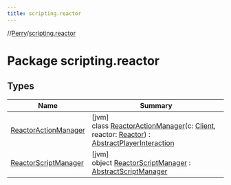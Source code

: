 ```yaml
---
title: scripting.reactor
---
```

//[Perry](../../index.html)/[scripting.reactor](index.html)



# Package scripting.reactor



## Types


| Name | Summary |
|---|---|
| [ReactorActionManager](-reactor-action-manager/index.html) | [jvm]<br>class [ReactorActionManager](-reactor-action-manager/index.html)(c: [Client](../client/-client/index.html), reactor: [Reactor](../server.maps/-reactor/index.html)) : [AbstractPlayerInteraction](../scripting/-abstract-player-interaction/index.html) |
| [ReactorScriptManager](-reactor-script-manager/index.html) | [jvm]<br>object [ReactorScriptManager](-reactor-script-manager/index.html) : [AbstractScriptManager](../scripting/-abstract-script-manager/index.html) |

